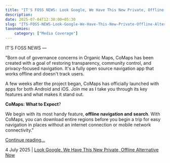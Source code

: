 ```yaml
---
title: "IT'S FOSS NEWS: Look Google, We Have This New Private, Offline Alternative Now"
description: 
date: 2025-07-04T12:30:00+05:30
slug: "ITS-FOSS-NEWS-Look-Google-We-Have-This-New-Private-Offline-Alternative-Now"
taxonomies:
    category: ["Media Coverage"]
---
```


IT'S FOSS NEWS —
 
 
"Born out of governance concerns in Organic Maps, CoMaps has been created with a goal of restoring transparency, community control, and privacy-focused navigation. It's a fully open source navigation app that works offline and doesn't track users.

A few weeks after the project began, CoMaps has officially launched with apps for both Android and iOS. Join me as I take you through its key features and what makes it stand out.

**CoMaps: What to Expect**?

We begin with its most handy feature, **offline navigation and search**. With CoMaps, you can download entire regions before you begin a trip for easy navigation in places without an internet connection or mobile network connectivity."


[Continue reading...](https://news.itsfoss.com/comaps-launch/)

4 July 2025 | [Look Google, We Have This New Private, Offline Alternative Now](https://news.itsfoss.com/comaps-launch/)